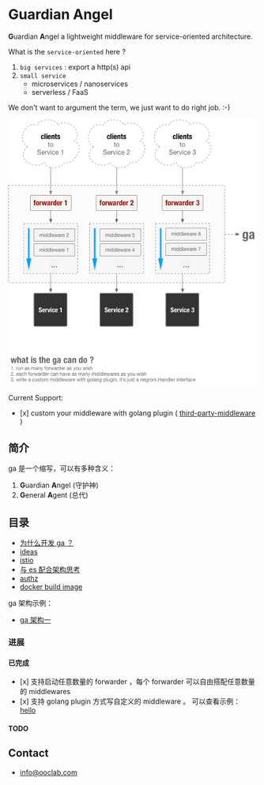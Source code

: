 # Guardian Angel

**G**uardian **A**ngel a lightweight middleware for service-oriented architecture.

What is the `service-oriented` here ?
1. `big services` : export a http(s) api
2. `small service`
   - microservices / nanoservices
   - serverless / FaaS

We don't want to argument the term, we just want to do right job.
:-)

![](./docs/attachments/ga-current-arch.png)

Current Support:

- \[x] custom your middleware with golang plugin ( [third-party-middleware](https://github.com/urfave/negroni#third-party-middleware) )


## 简介

ga 是一个缩写，可以有多种含义：
1. **G**uardian **A**ngel (守护神)
2. **G**eneral **A**gent (总代)

## 目录

- [为什么开发 ga ？](./docs/reason.md)
- [ideas](./docs/ideas.md)
- [istio](./docs/istio.md)
- [与 es 配合架构思考](./docs/add-es.md)
- [authz](./docs/authz.md)
- [docker build image](./docs/docker.md)

ga 架构示例：

- [ga 架构一](./docs/arch-design/arch1.md)


### 进展

#### 已完成

- \[x] 支持启动任意数量的 forwarder ，每个 forwarder 可以自由搭配任意数量的 middlewares
- \[x] 支持 golang plugin 方式写自定义的 middleware 。 可以查看示例： [hello](https://github.com/ooclab/ga/tree/master/middlewares/hello)

#### TODO


## Contact

- info@ooclab.com
